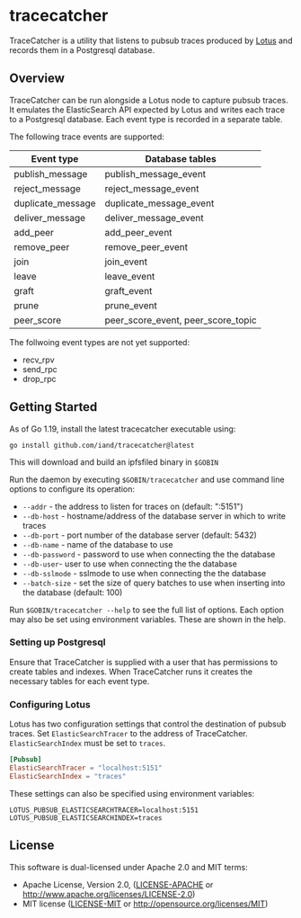 # tracecatcher

TraceCatcher is a utility that listens to pubsub traces produced by [Lotus](https://github.com/filecoin-project/lotus) and records them in a Postgresql database. 

## Overview

TraceCatcher can be run alongside a Lotus node to capture pubsub traces. 
It emulates the ElasticSearch API expected by Lotus and writes each trace to a Postgresql database. 
Each event type is recorded in a separate table.

The following trace events are supported:

| Event type         | Database tables                    |
| ------------------ | ---------------------------------- |
| publish_message    | publish_message_event              |
| reject_message     | reject_message_event               |
| duplicate_message  | duplicate_message_event            |
| deliver_message    | deliver_message_event              |
| add_peer           | add_peer_event                     |
| remove_peer        | remove_peer_event                  |
| join               | join_event                         |
| leave              | leave_event                        |
| graft              | graft_event                        |
| prune              | prune_event                        |
| peer_score         | peer_score_event, peer_score_topic |   

The follwoing event types are not yet supported:

 - recv_rpv
 - send_rpc
 - drop_rpc

## Getting Started

As of Go 1.19, install the latest tracecatcher executable using:

	go install github.com/iand/tracecatcher@latest

This will download and build an ipfsfiled binary in `$GOBIN`

Run the daemon by executing `$GOBIN/tracecatcher` and use command line options to configure its operation:

 - `--addr` - the address to listen for traces on (default: ":5151")
 - `--db-host` - hostname/address of the database server in which to write traces
 - `--db-port` - port number of the database server (default: 5432)
 - `--db-name` - name of the database to use
 - `--db-password` - password to use when connecting the the database
 - `--db-user`- user to use when connecting the the database
 - `--db-sslmode` - sslmode to use when connecting the the database
 - `--batch-size` - set the size of query batches to use when inserting into the database (default: 100)

Run `$GOBIN/tracecatcher --help` to see the full list of options. 
Each option may also be set using environment variables. These are shown in the help.

### Setting up Postgresql

Ensure that TraceCatcher is supplied with a user that has permissions to create tables and indexes.
When TraceCatcher runs it creates the necessary tables for each event type.

### Configuring Lotus

Lotus has two configuration settings that control the destination of pubsub traces. 
Set `ElasticSearchTracer` to the address of TraceCatcher. 
`ElasticSearchIndex` must be set to `traces`.

```toml
[Pubsub]
ElasticSearchTracer = "localhost:5151"
ElasticSearchIndex = "traces"
```

These settings can also be specified using environment variables:

```
LOTUS_PUBSUB_ELASTICSEARCHTRACER=localhost:5151
LOTUS_PUBSUB_ELASTICSEARCHINDEX=traces
```

## License

This software is dual-licensed under Apache 2.0 and MIT terms:

- Apache License, Version 2.0, ([LICENSE-APACHE](https://github.com/iand/tracecatcher/blob/master/LICENSE-APACHE) or http://www.apache.org/licenses/LICENSE-2.0)
- MIT license ([LICENSE-MIT](https://github.com/fiand/tracecatcher/blob/master/LICENSE-MIT) or http://opensource.org/licenses/MIT)





